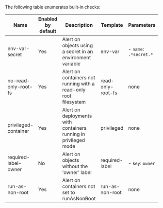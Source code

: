 The following table enumerates built-in checks:

| Name | Enabled by default | Description | Template | Parameters |
| ---- | ------------------ | ----------- | -------- | ---------- |
 | env-var-secret | Yes | Alert on objects using a secret in an environment variable | env-var |- `name`: `.*secret.*` <br />|
 | no-read-only-root-fs | Yes | Alert on containers not running with a read-only root filesystem | read-only-root-fs | none |
 | privileged-container | Yes | Alert on deployments with containers running in privileged mode | privileged | none |
 | required-label-owner | No | Alert on objects without the 'owner' label | required-label |- `key`: `owner` <br />|
 | run-as-non-root | Yes | Alert on containers not set to runAsNonRoot | run-as-non-root | none |
